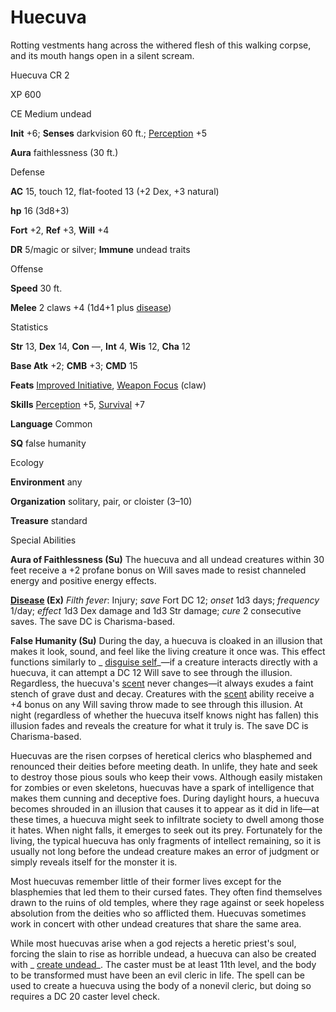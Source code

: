 # Huecuva

Rotting vestments hang across the withered flesh of this walking corpse, and its mouth hangs open in a silent scream.

Huecuva CR 2

XP 600

CE Medium undead

**Init** +6; **Senses** darkvision 60 ft.; [Perception](/pathfinderRPG/prd/skills/perception.html#_perception) +5

**Aura** faithlessness (30 ft.)

Defense

**AC** 15, touch 12, flat-footed 13 (+2 Dex, +3 natural)

**hp** 16 (3d8+3)

**Fort** +2, **Ref** +3, **Will** +4

**DR** 5/magic or silver; **Immune** undead traits

Offense

**Speed** 30 ft.

**Melee** 2 claws +4 (1d4+1 plus [disease](/pathfinderRPG/prd/monsters/universalMonsterRules.html#_disease-(ex-or-su)))

Statistics

**Str** 13, **Dex** 14, **Con** —, **Int** 4, **Wis** 12, **Cha** 12

**Base Atk** +2; **CMB** +3; **CMD** 15

**Feats** [Improved Initiative](/pathfinderRPG/prd/feats.html#_improved-initiative), [Weapon Focus](/pathfinderRPG/prd/feats.html#_weapon-focus) (claw)

**Skills** [Perception](/pathfinderRPG/prd/skills/perception.html#_perception) +5, [Survival](/pathfinderRPG/prd/skills/survival.html#_survival) +7

**Language** Common

**SQ** false humanity

Ecology

**Environment** any

**Organization** solitary, pair, or cloister (3–10)

**Treasure** standard

Special Abilities

**Aura of Faithlessness (Su)** The huecuva and all undead creatures within 30 feet receive a +2 profane bonus on Will saves made to resist channeled energy and positive energy effects.

**[Disease](/pathfinderRPG/prd/monsters/universalMonsterRules.html#_disease-(ex-or-su)) (Ex)** _Filth fever_: Injury; _save_ Fort DC 12; _onset_ 1d3 days; _frequency_ 1/day; _effect_ 1d3 Dex damage and 1d3 Str damage; _cure_ 2 consecutive saves. The save DC is Charisma-based.

**False Humanity (Su)** During the day, a huecuva is cloaked in an illusion that makes it look, sound, and feel like the living creature it once was. This effect functions similarly to _ [disguise self](/pathfinderRPG/prd/spells/disguiseSelf.html#_disguise-self)_—if a creature interacts directly with a huecuva, it can attempt a DC 12 Will save to see through the illusion. Regardless, the huecuva's [scent](/pathfinderRPG/prd/monsters/universalMonsterRules.html#_scent) never changes—it always exudes a faint stench of grave dust and decay. Creatures with the [scent](/pathfinderRPG/prd/monsters/universalMonsterRules.html#_scent) ability receive a +4 bonus on any Will saving throw made to see through this illusion. At night (regardless of whether the huecuva itself knows night has fallen) this illusion fades and reveals the creature for what it truly is. The save DC is Charisma-based.

Huecuvas are the risen corpses of heretical clerics who blasphemed and renounced their deities before meeting death. In unlife, they hate and seek to destroy those pious souls who keep their vows. Although easily mistaken for zombies or even skeletons, huecuvas have a spark of intelligence that makes them cunning and deceptive foes. During daylight hours, a huecuva becomes shrouded in an illusion that causes it to appear as it did in life—at these times, a huecuva might seek to infiltrate society to dwell among those it hates. When night falls, it emerges to seek out its prey. Fortunately for the living, the typical huecuva has only fragments of intellect remaining, so it is usually not long before the undead creature makes an error of judgment or simply reveals itself for the monster it is.

Most huecuvas remember little of their former lives except for the blasphemies that led them to their cursed fates. They often find themselves drawn to the ruins of old temples, where they rage against or seek hopeless absolution from the deities who so afflicted them. Huecuvas sometimes work in concert with other undead creatures that share the same area.

While most huecuvas arise when a god rejects a heretic priest's soul, forcing the slain to rise as horrible undead, a huecuva can also be created with _ [create undead](/pathfinderRPG/prd/spells/createUndead.html#_create-undead)_. The caster must be at least 11th level, and the body to be transformed must have been an evil cleric in life. The spell can be used to create a huecuva using the body of a nonevil cleric, but doing so requires a DC 20 caster level check.

